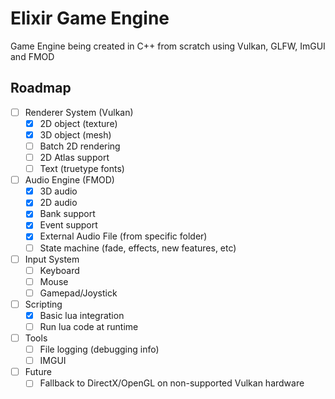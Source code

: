 # Elixir Game Engine

Game Engine being created in C++ from scratch using Vulkan, GLFW, ImGUI and FMOD

## Roadmap

- [ ] Renderer System (Vulkan)
  - [X] 2D object (texture)
  - [X] 3D object (mesh)
  - [ ] Batch 2D rendering
  - [ ] 2D Atlas support
  - [ ] Text (truetype fonts)
- [ ] Audio Engine (FMOD)
  - [X] 3D audio
  - [X] 2D audio
  - [X] Bank support
  - [X] Event support
  - [X] External Audio File (from specific folder)
  - [ ] State machine (fade, effects, new features, etc)
- [ ] Input System
  - [ ] Keyboard
  - [ ] Mouse
  - [ ] Gamepad/Joystick
- [ ] Scripting
  - [X] Basic lua integration
  - [ ] Run lua code at runtime
- [ ] Tools
  - [ ] File logging (debugging info)
  - [ ] IMGUI
- [ ] Future
  - [ ] Fallback to DirectX/OpenGL on non-supported Vulkan hardware